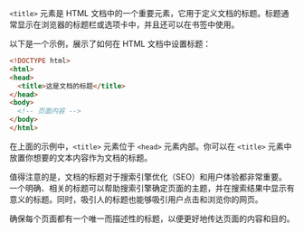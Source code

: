 `<title>` 元素是 HTML 文档中的一个重要元素，它用于定义文档的标题。标题通常显示在浏览器的标题栏或选项卡中，并且还可以在书签中使用。

以下是一个示例，展示了如何在 HTML 文档中设置标题：





```html
<!DOCTYPE html>
<html>
<head>
  <title>这是文档的标题</title>
</head>
<body>
  <!-- 页面内容 -->
</body>
</html>
```

在上面的示例中，`<title>` 元素位于 `<head>` 元素内部。你可以在 `<title>` 元素中放置你想要的文本内容作为文档的标题。

值得注意的是，文档的标题对于搜索引擎优化（SEO）和用户体验都非常重要。一个明确、相关的标题可以帮助搜索引擎确定页面的主题，并在搜索结果中显示有意义的标题。同时，吸引人的标题也能够吸引用户点击和浏览你的网页。

确保每个页面都有一个唯一而描述性的标题，以便更好地传达页面的内容和目的。